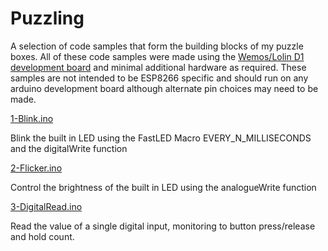 
# Puzzling
A selection of code samples that form the building blocks of my puzzle boxes.
All of these code samples were made using the [Wemos/Lolin D1 development board](https://www.wemos.cc/en/latest/d1/d1_mini.html) and minimal additional hardware as required. These samples are not intended to be ESP8266 specific and should run on any arduino development board although alternate pin choices may need to be made.

 [1-Blink.ino](https://github.com/msraynsford/Puzzling/blob/main/1-Blink.ino)
 
 Blink the built in LED using the FastLED Macro EVERY_N_MILLISECONDS and the digitalWrite function
 
 [2-Flicker.ino](https://github.com/msraynsford/Puzzling/blob/main/2-Flicker.ino)
 
 Control the brightness of the built in LED using the analogueWrite function
 
 [3-DigitalRead.ino](https://github.com/msraynsford/Puzzling/blob/main/3-DigitalRead.ino)
 
 Read the value of a single digital input, monitoring to button press/release and hold count.
